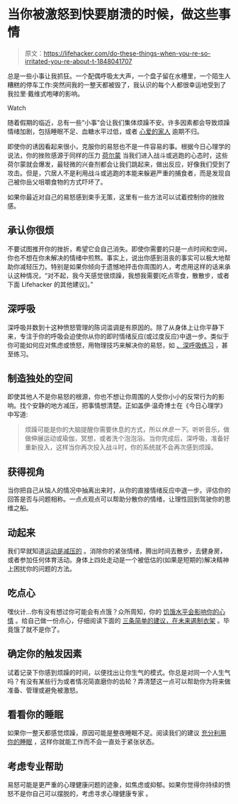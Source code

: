 # 当你被激怒到快要崩溃的时候，做这些事情

> 原文：<https://lifehacker.com/do-these-things-when-you-re-so-irritated-you-re-about-t-1848041707>

总是一些小事让我抓狂。一个配偶呼吸太大声，一个盘子留在水槽里，一个陌生人糟糕的停车工作:突然间我的一整天都被毁了，我认识的每个人都很幸运地受到了我拉里·戴维式咆哮的影响。

Watch

随着假期的临近，总有一些“小事”会让我们集体烦躁不安。许多因素都会导致烦躁情绪加剧，包括睡眠不足、血糖水平过低，或者 [心爱的家人](https://lifehacker.com/how-to-kick-people-out-after-thanksgiving-dinner-polit-1848033776) 逾期不归。

即使你的诱因看起来很小，克服你的易怒也不是一件容易的事。根据今日心理学的说法，你的挫败感源于同样的压力 [荷尔蒙](https://www.psychologytoday.com/us/basics/hormones) 当我们进入战斗或逃跑的心态时，这些荷尔蒙就会爆发，最轻微的兴奋剂都会让我们跳起来，做出反应，好像我们受到了攻击。但是，穴居人不是利用战斗或逃跑的本能来躲避严重的捕食者，而是发现自己被你岳父咀嚼食物的方式吓坏了。

如果你最近对自己的易怒感到束手无策，这里有一些方法可以试着控制你的挫败感。

## **承认你很烦**

不要试图推开你的挫折，希望它会自己消失。即使你需要的只是一点时间和空间，你也不想在你未解决的情绪中煎熬。事实上，说出你感到沮丧的事实可以极大地帮助你减轻压力。特别是如果你倾向于遗憾地抨击你周围的人，考虑用这样的话来承认这种情况，“对不起，我今天感觉很烦躁，我想我需要[吃点零食，散散步，或者下面 Lifehacker 的其他建议]。”

## **深呼吸**

深呼吸并数到十这种愤怒管理的陈词滥调是有原因的。除了从身体上让你平静下来，专注于你的呼吸会迫使你从你的即时情绪反应(或过度反应)中退一步。类似于你可能如何应对焦虑或愤怒，用物理技巧来解决你的易怒，如 [、深呼吸练习](https://lifehacker.com/use-this-deep-breathing-technique-to-calm-yourself-1680856799) ，甚至练习。

## **制造独处的空间**

即使其他人不是你易怒的根源，你也不想让你周围的人受你小小的反常行为的影响。找个安静的地方减压，把事情想清楚。正如盖伊·温奇博士在《今日心理学》 中写道:

> 烦躁可能是你的大脑提醒你需要休息的方式，所以*休息一下*。听听音乐，做做伸展运动或瑜伽，冥想，或者洗个泡泡浴。当你完成后，深呼吸，准备好重新投入，这样当你再次投入战斗时，你的系统就不会再次感到烦躁。

## **获得视角**

当你把自己从恼人的情况中抽离出来时，从你的直接情绪反应中退一步。评估你的回答是否与问题相称。一点点观点可以帮助分散你的情绪，让理性回到驾驶你的思维之船。

## **动起来**

我们早就知道[运动是减压的](https://lifehacker.com/exercise-is-stress-relief-so-you-should-probably-go-exe-1846011332) 。消除你的紧张情绪，腾出时间去散步，去健身房，或者参加任何体育活动。身体上四处走动是一个被低估的(如果是短期的)解决精神上困扰你的问题的方法。

## **吃点心**

嘿伙计...你有没有想过你可能会有点饿？众所周知，你的 [饥饿水平会影响你的心情](https://qz.com/1305653/why-do-you-get-hangry-the-science-of-hungry-angry/) 。给自己做一份点心，仔细阅读下面的 [三条简单的建议，在未来遏制衣架](https://lifehacker.com/how-to-conquer-feeling-hangry-1826865426) 。毕竟饿了就不是你了。

## **确定你的触发因素**

试着记录下你感到烦躁的时间，以便找出让你生气的模式。你总是对同一个人生气吗？有没有某些行为或者情况简直磨你的齿轮？弄清楚这一点可以帮助你为将来做准备、管理或避免被激怒。

## **看看你的睡眠**

如果你一整天都感觉烦躁，原因可能是整夜睡眠不足。阅读我们的建议 [充分利用你的睡眠](https://lifehacker.com/how-to-get-the-most-out-of-your-sleep-1847616252) ，这样你就能工作而不会一直处于紧张状态。

## **考虑专业帮助**

易怒可能是更严重的心理健康问题的迹象，如焦虑或抑郁。如果你觉得你持续的愤怒不是你自己可以摆脱的，考虑寻求心理健康专家 。